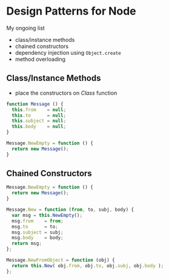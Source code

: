 # Design Patterns for Node

My ongoing list

- class/instance methods
- chained constructors
- dependency injection using `Object.create`
- method overloading

## Class/Instance Methods

- place the constructors on *Class* function

```javascript
function Message () {
  this.from    = null;
  this.to      = null;
  this.subject = null;
  this.body    = null;
}

Message.NewEmpty = function () {
  return new Message();
}
```

## Chained Constructors

```javascript
Message.NewEmpty = function () {
  return new Message();
}

Message.New = function (from, to, subj, body) {
  var msg = this.NewEmpty();
  msg.from    = from;
  msg.to      = to;
  msg.subject = subj;
  msg.body    = body;
  return msg;  
};

Message.NewFromObject = function (obj) {
  return this.New( obj.from, obj.to, obj.subj, obj.body );
};
```
